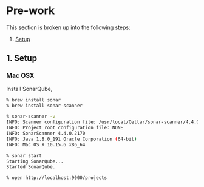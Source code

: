 # Pre-work

This section is broken up into the following steps:

1. [Setup](#1-setup)

## 1. Setup

### Mac OSX

Install SonarQube,

```bash
% brew install sonar
% brew install sonar-scanner

% sonar-scanner -v
INFO: Scanner configuration file: /usr/local/Cellar/sonar-scanner/4.4.0.2170/libexec/conf/sonar-scanner.properties
INFO: Project root configuration file: NONE
INFO: SonarScanner 4.4.0.2170
INFO: Java 1.8.0_191 Oracle Corporation (64-bit)
INFO: Mac OS X 10.15.6 x86_64

% sonar start
Starting SonarQube...
Started SonarQube.

% open http://localhost:9000/projects
```
